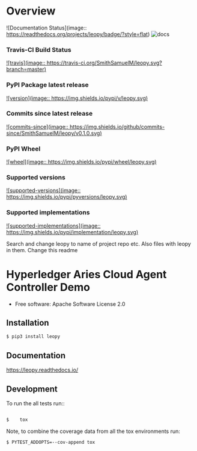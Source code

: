 # Overview


![Documentation Status](image:: https://readthedocs.org/projects/leopy/badge/?style=flat)
![docs](https://readthedocs.org/projects/leopy)

### Travis-CI Build Status
[![travis](image:: https://travis-ci.org/SmithSamuelM/leopy.svg?branch=master)](https://travis-ci.org/SmithSamuelM/leopy)

### PyPI Package latest release
[![version](image:: https://img.shields.io/pypi/v/leopy.svg)](https://pypi.org/project/leopy)

### Commits since latest release
[![commits-since](image:: https://img.shields.io/github/commits-since/SmithSamuelM/leopy/v0.1.0.svg)](https://github.com/SmithSamuelM/leopy/compare/v0.1.0...master)

### PyPI Wheel
[![wheel](image:: https://img.shields.io/pypi/wheel/leopy.svg)](https://pypi.org/project/leopy)

### Supported versions
[![supported-versions](image:: https://img.shields.io/pypi/pyversions/leopy.svg)](https://pypi.org/project/leopy)

### Supported implementations
[![supported-implementations](image:: https://img.shields.io/pypi/implementation/leopy.svg)](https://pypi.org/project/leopy)





Search and change leopy to name of project repo etc.
Also files with leopy in them.
Change this readme

# Hyperledger Aries Cloud Agent Controller Demo

* Free software: Apache Software License 2.0

## Installation


```bash
$ pip3 install leopy
```

## Documentation


https://leopy.readthedocs.io/


## Development


To run the all tests run::

```bash

$    tox
```

Note, to combine the coverage data from all the tox environments run:

```bash
$ PYTEST_ADDOPTS=--cov-append tox
```

